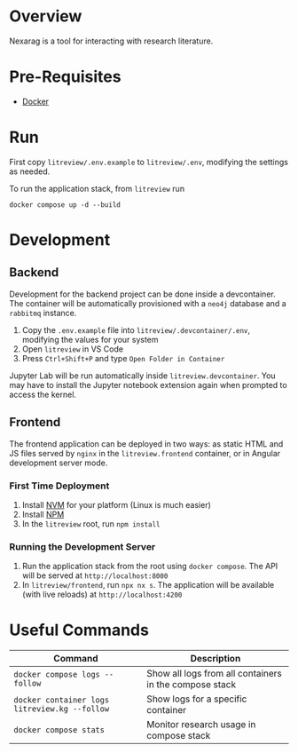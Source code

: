 # Overview
Nexarag is a tool for interacting with research literature.

# Pre-Requisites
- [Docker](https://docs.docker.com/engine/install/)

# Run
First copy `litreview/.env.example` to `litreview/.env`, modifying the settings as needed.

To run the application stack, from `litreview` run
```
docker compose up -d --build
```

# Development
## Backend
Development for the backend project can be done inside a devcontainer. The container will be automatically provisioned with a `neo4j` database and a `rabbitmq` instance. 

1. Copy the `.env.example` file into `litreview/.devcontainer/.env`, modifying the values for your system
2. Open `litreview` in VS Code
3. Press `Ctrl+Shift+P` and type `Open Folder in Container`

Jupyter Lab will be run automatically inside `litreview.devcontainer`. You may have to install the Jupyter notebook extension again when prompted to access the kernel. 

## Frontend
The frontend application can be deployed in two ways: as static HTML and JS files served by `nginx` in the `litreview.frontend` container, or in Angular development server mode.

### First Time Deployment
1. Install [NVM](https://github.com/nvm-sh/nvm) for your platform (Linux is much easier)
2. Install [NPM](https://docs.npmjs.com/downloading-and-installing-node-js-and-npm)
3. In the `litreview` root, run `npm install`

### Running the Development Server
1. Run the application stack from the root using `docker compose`. The API will be served at `http://localhost:8000`
2. In `litreview/frontend`, run `npx nx s`. The application will be available (with live reloads) at `http://localhost:4200`

# Useful Commands
|Command|Description|
|-|-|
|`docker compose logs --follow` | Show all logs from all containers in the compose stack|
|`docker container logs litreview.kg --follow` | Show logs for a specific container|
|`docker compose stats` | Monitor research usage in compose stack |
